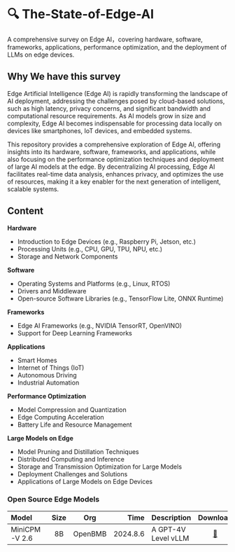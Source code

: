 # 🔍 The-State-of-Edge-AI 
A comprehensive survey on Edge AI，covering hardware, software, frameworks, applications, performance optimization, and the deployment of LLMs on edge devices.

## Why We have this survey
Edge Artificial Intelligence (Edge AI) is rapidly transforming the landscape of AI deployment, addressing the challenges posed by cloud-based solutions, such as high latency, privacy concerns, and significant bandwidth and computational resource requirements. As AI models grow in size and complexity, Edge AI becomes indispensable for processing data locally on devices like smartphones, IoT devices, and embedded systems. 

This repository provides a comprehensive exploration of Edge AI, offering insights into its hardware, software, frameworks, and applications, while also focusing on the performance optimization techniques and deployment of large AI models at the edge. By decentralizing AI processing, Edge AI facilitates real-time data analysis, enhances privacy, and optimizes the use of resources, making it a key enabler for the next generation of intelligent, scalable systems.

## Content
**Hardware**
   - Introduction to Edge Devices (e.g., Raspberry Pi, Jetson, etc.)
   - Processing Units (e.g., CPU, GPU, TPU, NPU, etc.)
   - Storage and Network Components

**Software**
   - Operating Systems and Platforms (e.g., Linux, RTOS)
   - Drivers and Middleware
   - Open-source Software Libraries (e.g., TensorFlow Lite, ONNX Runtime)

**Frameworks**
   - Edge AI Frameworks (e.g., NVIDIA TensorRT, OpenVINO)
   - Support for Deep Learning Frameworks

**Applications**
   - Smart Homes
   - Internet of Things (IoT)
   - Autonomous Driving
   - Industrial Automation

**Performance Optimization**
   - Model Compression and Quantization
   - Edge Computing Acceleration
   - Battery Life and Resource Management

**Large Models on Edge**
   - Model Pruning and Distillation Techniques
   - Distributed Computing and Inference
   - Storage and Transmission Optimization for Large Models
   - Deployment Challenges and Solutions
   - Applications of Large Models on Edge Devices


### Open Source Edge Models
| Model           | Size | Org | Time | Description | Download |
|:-----------|:--:|:--:|-----------:|:-------------------|:---------------:|
| MiniCPM-V 2.6 | 8B | OpenBMB | 2024.8.6 | A GPT-4V Level vLLM |  [🤗](https://huggingface.co/openbmb/MiniCPM-V-2_6) |






